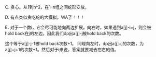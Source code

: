 C. 贪心。从1到n^2，在1-n组之间蛇形安放。

D. 有点类似贪吃蛇的大模拟，WA了！！！

E. 对于一个数i，它会尽可能地向两边扩展。向右时，如果遇到a[j]-i=j，则会被hold back在j的左边。因此我们dp出a[j]-j被hold back的次数。

   这个等于a[j]-j-1被hold back次数+1。 同理向左时，dp出a[j]+j的次数，为a[j]+j+1的次数+1。然后对于i来说，答案就要减去左右的值。

